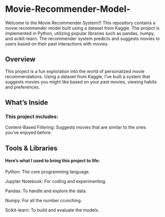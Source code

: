 # Movie-Recommender-Model-
Welcome to the Movie Recommender System!!!  This repository contains a movie recommender model built using a dataset from Kaggle. The project is implemented in Python, utilizing popular libraries such as pandas, numpy, and scikit-learn. The recommender system predicts and suggests movies to users based on their past interactions with movies.
## Overview
This project is a fun exploration into the world of personalized movie recommendations. Using a dataset from Kaggle, I’ve built a system that suggests movies you might like based on your past movies, viewing habits and preferences.
## What’s Inside
### This project includes:

Content-Based Filtering: Suggests movies that are similar to the ones you’ve enjoyed before.
## Tools & Libraries
#### Here’s what I used to bring this project to life:

Python: The core programming language.

Jupyter Notebook: For coding and experimenting.

Pandas: To handle and explore the data.

Numpy: For all the number crunching.

Scikit-learn: To build and evaluate the models.
